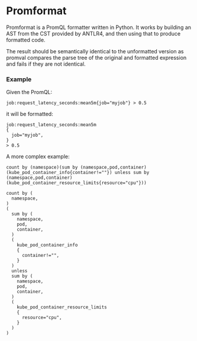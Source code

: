 # Promformat

Promformat is a PromQL formatter written in Python. It works by building an AST from the CST provided by ANTLR4, and then using that to produce formatted code.

The result should be semantically identical to the unformatted version as promval compares the parse tree of the original and formatted expression and fails if they are not identical.

### Example

Given the PromQL:

```
job:request_latency_seconds:mean5m{job="myjob"} > 0.5
```

it will be formatted:

```
job:request_latency_seconds:mean5m
{
  job="myjob",
}
> 0.5
```

A more complex example:
```text
count by (namespace)(sum by (namespace,pod,container)(kube_pod_container_info{container!=""}) unless sum by (namespace,pod,container)(kube_pod_container_resource_limits{resource="cpu"}))
```

```text
count by (
  namespace,
)
(
  sum by (
    namespace,
    pod,
    container,
  )
  (
    kube_pod_container_info
    {
      container!="",
    }
  )
  unless
  sum by (
    namespace,
    pod,
    container,
  )
  (
    kube_pod_container_resource_limits
    {
      resource="cpu",
    }
  )
)
```